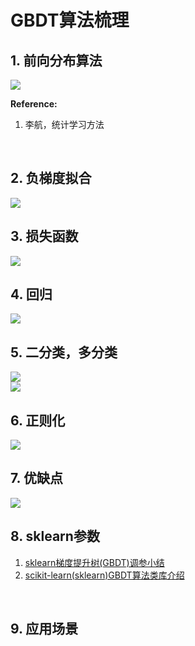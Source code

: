 # GBDT算法梳理

## 1. 前向分布算法
![](https://github.com/Drizzle-Zhang/practice/blob/master/ensemble_learning/Supp_Task2/FSA1.png)<br>


**Reference:**<br>
1. 李航，统计学习方法<br>
<br>


## 2. 负梯度拟合
![](https://github.com/Drizzle-Zhang/practice/blob/master/ensemble_learning/Supp_Task2/futidunihe.png)<br>

## 3. 损失函数
![](https://github.com/Drizzle-Zhang/practice/blob/master/ensemble_learning/Supp_Task2/loss_function.png)<br>

## 4. 回归
![](https://github.com/Drizzle-Zhang/practice/blob/master/ensemble_learning/Supp_Task2/regression.png)<br>

## 5. 二分类，多分类
![](https://github.com/Drizzle-Zhang/practice/blob/master/ensemble_learning/Supp_Task2/double_classification.png)<br>
![](https://github.com/Drizzle-Zhang/practice/blob/master/ensemble_learning/Supp_Task2/multi_classification.png)<br>

## 6. 正则化
![](https://github.com/Drizzle-Zhang/practice/blob/master/ensemble_learning/Supp_Task2/normalization.png)<br>

## 7. 优缺点
![](https://github.com/Drizzle-Zhang/practice/blob/master/ensemble_learning/Supp_Task2/advantages.png)<br>

## 8. sklearn参数
1. [sklearn梯度提升树(GBDT)调参小结](https://blog.csdn.net/lynn_001/article/details/85339034)<br>
2. [scikit-learn(sklearn)GBDT算法类库介绍](http://blog.sina.com.cn/s/blog_62970c250102xg5j.html)<br>
<br>

## 9. 应用场景




